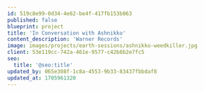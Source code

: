 ```yaml
---
id: 519c8e99-0d34-4e62-be4f-417fb153b063
published: false
blueprint: project
title: 'In Conversation with Ashnikko'
content_description: 'Warner Records'
image: images/projects/earth-sessions/ashnikko-weedkiller.jpg
client: 53e119cc-742a-461e-9577-c42b8b2e7fc5
seo:
  title: '@seo:title'
updated_by: 065e308f-1c8a-4553-9b33-83437fbbdaf8
updated_at: 1705961320
---
```

